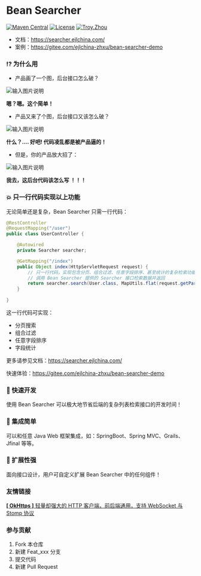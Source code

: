 # Bean Searcher

[![Maven Central](https://maven-badges.herokuapp.com/maven-central/com.ejlchina/bean-searcher/badge.svg)](https://maven-badges.herokuapp.com/maven-central/com.ejlchina/bean-searcher/)
[![License](https://img.shields.io/badge/license-Apache%202-4EB1BA.svg)](https://www.apache.org/licenses/LICENSE-2.0.html)
[![Troy.Zhou](https://img.shields.io/badge/%E4%BD%9C%E8%80%85-ejlchina-orange.svg)](https://github.com/ejlchina)

* 文档：https://searcher.ejlchina.com/
* 案例：https://gitee.com/ejlchina-zhxu/bean-searcher-demo

### ⁉️ 为什么用

* 产品画了一个图，后台接口怎么破？

![输入图片说明](https://images.gitee.com/uploads/images/2021/0101/172143_62355c4e_1393412.png "屏幕截图.png")

**嗯？嗯。这个简单！**

* 产品又来了个图，后台接口又该怎么破？

![输入图片说明](https://images.gitee.com/uploads/images/2021/0101/172608_d622bcd3_1393412.png "屏幕截图.png")

**什么？.... 好吧! 代码凌乱都是被产品逼的！**

* 但是，你的产品放大招了：

![输入图片说明](https://gitee.com/saodiyang/layui-soul-table/raw/master/img/tableFilter.gif "屏幕截图.png")

**我去，这后台代码该怎么写 ！！！**

### 💥 只一行代码实现以上功能

无论简单还是复杂，Bean Searcher 只需一行代码：

```java
@RestController
@RequestMapping("/user")
public class UserController {

    @Autowired
    private Searcher searcher;

    @GetMapping("/index")
    public Object index(HttpServletRequest request) {
        // 只一行代码，实现包含分页、组合过滤、任意字段排序、甚至统计的复杂检索功能
        // 调用 Bean Searcher 提供的 Searcher 接口检索数据并返回
        return searcher.search(User.class, MapUtils.flat(request.getParameterMap()));
    }
	
}
```

这一行代码可实现：

* 分页搜索
* 组合过滤
* 任意字段排序
* 字段统计

更多请参见文档：https://searcher.ejlchina.com/

快速体验：https://gitee.com/ejlchina-zhxu/bean-searcher-demo

### 🚀 快速开发

使用 Bean Searcher 可以极大地节省后端的复杂列表检索接口的开发时间！

### 🌱 集成简单

可以和任意 Java Web 框架集成，如：SpringBoot、Spring MVC、Grails、Jfinal 等等。

### 🔨 扩展性强

面向接口设计，用户可自定义扩展 Bean Searcher 中的任何组件！

### 友情链接

[**[ OkHttps ]** 轻量却强大的 HTTP 客户端，前后端通用，支持 WebSocket 与 Stomp 协议](https://gitee.com/ejlchina-zhxu/okhttps)

### 参与贡献

1.  Fork 本仓库
2.  新建 Feat_xxx 分支
3.  提交代码
4.  新建 Pull Request



